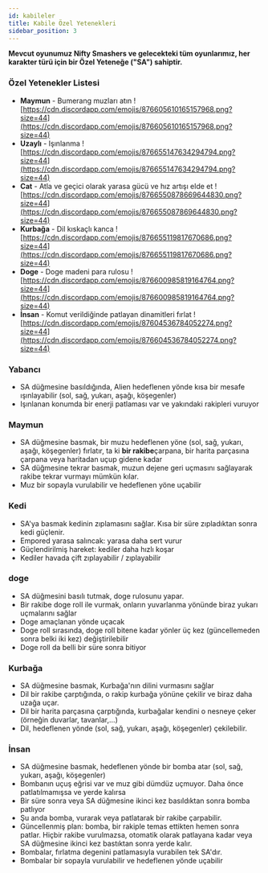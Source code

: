 ```yaml
---
id: kabileler
title: Kabile Özel Yetenekleri
sidebar_position: 3
---
```


**Mevcut oyunumuz Nifty Smashers ve gelecekteki tüm oyunlarımız, her karakter türü için bir Özel Yeteneğe ("SA") sahiptir.**

### Özel Yetenekler Listesi

- **Maymun** - Bumerang muzları atın ![https://cdn.discordapp.com/emojis/876605610165157968.png?size=44](https://cdn.discordapp.com/emojis/876605610165157968.png?size=44)
- **Uzaylı** - Işınlanma ![https://cdn.discordapp.com/emojis/876655147634294794.png?size=44](https://cdn.discordapp.com/emojis/876655147634294794.png?size=44)
- **Cat** - Atla ve geçici olarak yarasa gücü ve hız artışı elde et ![https://cdn.discordapp.com/emojis/8766550878669644830.png?size=44](https://cdn.discordapp.com/emojis/876655087869644830.png?size=44)
- **Kurbağa** - Dil kıskaçlı kanca ![https://cdn.discordapp.com/emojis/876655119817670686.png?size=44](https://cdn.discordapp.com/emojis/876655119817670686.png?size=44)
- **Doge** - Doge madeni para rulosu ![https://cdn.discordapp.com/emojis/876600985819164764.png?size=44](https://cdn.discordapp.com/emojis/876600985819164764.png?size=44)
- **İnsan** - Komut verildiğinde patlayan dinamitleri fırlat ![https://cdn.discordapp.com/emojis/87604536784052274.png?size=44](https://cdn.discordapp.com/emojis/876604536784052274.png?size=44)

### Yabancı

- SA düğmesine basıldığında, Alien hedeflenen yönde kısa bir mesafe ışınlayabilir (sol, sağ, yukarı, aşağı, köşegenler)
- Işınlanan konumda bir enerji patlaması var ve yakındaki rakipleri vuruyor

### Maymun

- SA düğmesine basmak, bir muzu hedeflenen yöne (sol, sağ, yukarı, aşağı, köşegenler) fırlatır, ta ki **bir rakibe**çarpana, bir harita parçasına çarpana veya haritadan uçup gidene kadar
- SA düğmesine tekrar basmak, muzun dejene geri uçmasını sağlayarak rakibe tekrar vurmayı mümkün kılar.
- Muz bir sopayla vurulabilir ve hedeflenen yöne uçabilir

### Kedi

- SA'ya basmak kedinin zıplamasını sağlar. Kısa bir süre zıpladıktan sonra kedi güçlenir.
- Empored yarasa salıncak: yarasa daha sert vurur
- Güçlendirilmiş hareket: kediler daha hızlı koşar
- Kediler havada çift zıplayabilir / zıplayabilir

### doge

- SA düğmesini basılı tutmak, doge rulosunu yapar.
- Bir rakibe doge roll ile vurmak, onların yuvarlanma yönünde biraz yukarı uçmalarını sağlar
- Doge amaçlanan yönde uçacak
- Doge roll sırasında, doge roll bitene kadar yönler üç kez (güncellemeden sonra belki iki kez) değiştirilebilir
- Doge roll da belli bir süre sonra bitiyor

### Kurbağa

- SA düğmesine basmak, Kurbağa'nın dilini vurmasını sağlar
- Dil bir rakibe çarptığında, o rakip kurbağa yönüne çekilir ve biraz daha uzağa uçar.
- Dil bir harita parçasına çarptığında, kurbağalar kendini o nesneye çeker (örneğin duvarlar, tavanlar,...)
- Dil, hedeflenen yönde (sol, sağ, yukarı, aşağı, köşegenler) çekilebilir.

### İnsan

- SA düğmesine basmak, hedeflenen yönde bir bomba atar (sol, sağ, yukarı, aşağı, köşegenler)
- Bombanın uçuş eğrisi var ve muz gibi dümdüz uçmuyor. Daha önce patlatılmamışsa ve yerde kalırsa
- Bir süre sonra veya SA düğmesine ikinci kez basıldıktan sonra bomba patlıyor
- Şu anda bomba, vurarak veya patlatarak bir rakibe çarpabilir.
- Güncellenmiş plan: bomba, bir rakiple temas ettikten hemen sonra patlar. Hiçbir rakibe vurulmazsa, otomatik olarak patlayana kadar veya SA düğmesine ikinci kez bastıktan sonra yerde kalır.
- Bombalar, fırlatma degenini patlamasıyla vurabilen tek SA'dır.
- Bombalar bir sopayla vurulabilir ve hedeflenen yönde uçabilir
